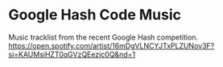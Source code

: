 # Google Hash Code Music

Music tracklist from the recent Google Hash competition. https://open.spotify.com/artist/16mDgVLNCYJTxPLZUNov3F?si=KAUMsiHZT0qGVzQEezjc0Q&nd=1


